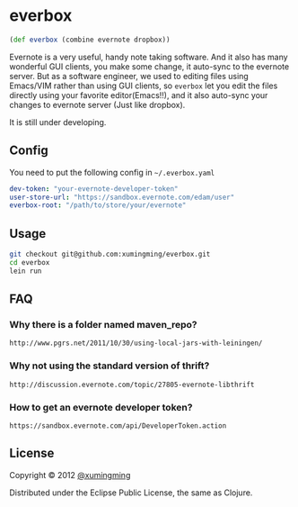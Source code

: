 # everbox

```clojure
(def everbox (combine evernote dropbox))
```

Evernote is a very useful, handy note taking software. And it also has many
wonderful GUI clients, you make some change, it auto-sync to the evernote server.
But as a software engineer, we used to editing files using Emacs/VIM rather than
using GUI clients, so `everbox` let you edit the files directly using your
favorite editor(Emacs!!), and it also auto-sync your changes to evernote server
(Just like dropbox).

It is still under developing.

## Config

You need to put the following config in `~/.everbox.yaml`
```yaml
dev-token: "your-evernote-developer-token"
user-store-url: "https://sandbox.evernote.com/edam/user"
everbox-root: "/path/to/store/your/evernote"
```
## Usage

```bash
git checkout git@github.com:xumingming/everbox.git
cd everbox
lein run
```
## FAQ
### Why there is a folder named maven_repo?
    http://www.pgrs.net/2011/10/30/using-local-jars-with-leiningen/

### Why not using the standard version of thrift?
    http://discussion.evernote.com/topic/27805-evernote-libthrift

### How to get an evernote developer token?
    https://sandbox.evernote.com/api/DeveloperToken.action
## License

Copyright © 2012 [@xumingming](https://github.com/xumingming)

Distributed under the Eclipse Public License, the same as Clojure.
